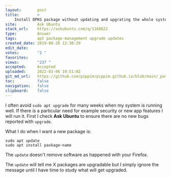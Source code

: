 ```yaml
---
layout:       post
title:        >
    Install DPKG package without updating and upgrating the whole system
site:         Ask Ubuntu
stack_url:    https://askubuntu.com/q/1168622
type:         Answer
tags:         apt package-management upgrade updates
created_date: 2019-08-26 12:30:29
edit_date:    
votes:        "2 "
favorites:    
views:        "237 "
accepted:     Accepted
uploaded:     2022-03-06 19:51:02
git_md_url:   https://github.com/pippim/pippim.github.io/blob/main/_posts/2019/2019-08-26-Install-DPKG-package-without-updating-and-upgrating-the-whole-system.md
toc:          false
navigation:   false
clipboard:    false
---
```


I often avoid `sudo apt upgrade` for many weeks when my system is running well. If there is a particular need for example security or new app features I will run it. First I check **Ask Ubuntu** to ensure there are no new bugs reported with `upgrade`.

What I do when I want a new package is:

``` 
sudo apt update
sudo apt install paxkage-name
```

The `update` doesn't remove software as happened with your Firefox.

The `update` will tell me X packages are upgradable but I simply ignore the message until I have time to study what will get  upgraded.
